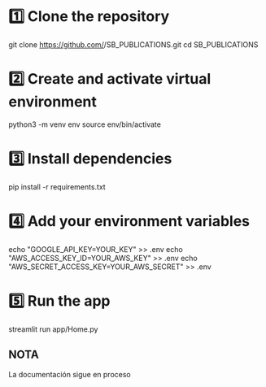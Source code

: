 # 1️⃣ Clone the repository
git clone https://github.com/<yourusername>/SB_PUBLICATIONS.git
cd SB_PUBLICATIONS

# 2️⃣ Create and activate virtual environment
python3 -m venv env
source env/bin/activate

# 3️⃣ Install dependencies
pip install -r requirements.txt

# 4️⃣ Add your environment variables
echo "GOOGLE_API_KEY=YOUR_KEY" >> .env
echo "AWS_ACCESS_KEY_ID=YOUR_AWS_KEY" >> .env
echo "AWS_SECRET_ACCESS_KEY=YOUR_AWS_SECRET" >> .env

# 5️⃣ Run the app
streamlit run app/Home.py

## NOTA

La documentación sigue en proceso